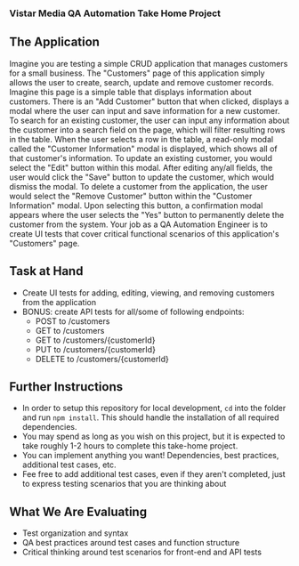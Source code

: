 ### Vistar Media QA Automation Take Home Project

## The Application
Imagine you are testing a simple CRUD application that manages customers for a small business. The "Customers" page of this application simply allows the user to create, search, update and remove customer records. Imagine this page is a simple table that displays information about customers. There is an "Add Customer" button that when clicked, displays a modal where the user can input and save information for a new customer. To search for an existing customer, the user can input any information about the customer into a search field on the page, which will filter resulting rows in the table. When the user selects a row in the table, a read-only modal called the "Customer Information" modal is displayed, which shows all of that customer's information.  To update an existing customer, you would select the "Edit" button within this modal. After editing any/all fields, the user would click the "Save" button to update the customer, which would dismiss the modal. To delete a customer from the application, the user would select the "Remove Customer" button within the "Customer Information" modal. Upon selecting this button, a confirmation modal appears where the user selects the "Yes" button to permanently delete the customer from the system.  Your job as a QA Automation Engineer is to create UI tests that cover critical functional scenarios of this application's "Customers" page.

## Task at Hand
* Create UI tests for adding, editing, viewing, and removing customers from the application
* BONUS: create API tests for all/some of following endpoints:
  - POST to /customers
  - GET to /customers
  - GET to /customers/{customerId}
  - PUT to /customers/{customerId}
  - DELETE to /customers/{customerId}


## Further Instructions
* In order to setup this repository for local development, `cd` into the folder and run `npm install`. This should handle the installation of all required dependencies.
* You may spend as long as you wish on this project, but it is expected to take roughly 1-2 hours to complete this take-home project.
* You can implement anything you want! Dependencies, best practices, additional test cases, etc.
* Fee free to add additional test cases, even if they aren't completed, just to express testing scenarios that you are thinking about

## What We Are Evaluating
* Test organization and syntax
* QA best practices around test cases and function structure
* Critical thinking around test scenarios for front-end and API tests